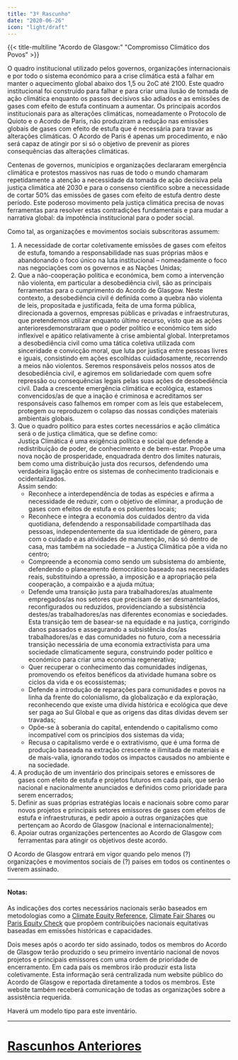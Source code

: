 ```yaml
---
title: "3º Rascunho"
date: "2020-06-26"
icon: "light/draft"
---
```


{{< title-multiline "Acordo de Glasgow:" "Compromisso Climático dos Povos" >}}

O quadro institucional utilizado pelos governos, organizações internacionais e por todo o sistema económico para a crise climática está a falhar em manter o aquecimento global abaixo dos 1,5 ou 2oC até 2100. Este quadro institucional foi construído para falhar e para criar uma ilusão de tomada de ação climática enquanto os passos decisivos são adiados e as emissões de gases com efeito de estufa continuam a aumentar. Os principais acordos institucionais para as alterações climáticas, nomeadamente o Protocolo de Quioto e o Acordo de Paris, não produziram a redução nas emissões globais de gases com efeito de estufa que é necessária para travar as alterações climáticas. O Acordo de Paris é apenas um procedimento, e não será capaz de atingir por si só o objetivo de prevenir as piores consequências das alterações climáticas.  

Centenas de governos, municípios e organizações declararam emergência climática e protestos massivos nas ruas de todo o mundo chamaram repetidamente a atenção a necessidade da tomada de ação decisiva pela justiça climática até 2030 e para o consenso científico sobre a necessidade de cortar 50% das emissões de gases com efeito de estufa dentro deste período. Este poderoso movimento pela justiça climática precisa de novas ferramentas para resolver estas contradições fundamentais e para mudar a narrativa global: da impotência institucional para o poder social.  

Como tal, as organizações e movimentos sociais subscritoras assumem:  
1. A necessidade de cortar coletivamente emissões de gases com efeitos de estufa, tomando a responsabilidade nas suas próprias mãos e abandonando o foco único na luta institucional – nomeadamente o foco nas negociações com os governos e as Nações Unidas;  
2. Que a não-cooperação política e económica, bem como a intervenção não violenta, em particular a desobediência civil, são as principais ferramentas para o cumprimento do Acordo de Glasgow. Neste contexto, a desobediência civil é definida como a quebra não violenta de leis, propositada e justificada, feita de uma forma pública, direcionada a governos, empresas públicas e privadas e infraestruturas, que pretendemos utilizar enquanto último recurso, visto que as ações anterioresdemonstraram que o poder político e económico tem sido inflexível e apático relativamente à crise ambiental global. Interpretamos a desobediência civil como uma tática coletiva utilizada com sinceridade e convicção moral, que luta por justiça entre pessoas livres e iguais, consistindo em ações escolhidas cuidadosamente, recorrendo a meios não violentos. Seremos responsáveis pelos nossos atos de desobediência civil, e agiremos em solidariedade com quem sofre repressão ou consequências legais pelas suas ações de desobediência civil. Dada a crescente emergência climática e ecológica, estamos convencidos/as de que a inação é criminosa e acreditamos ser responsáveis caso falhemos em romper com as leis que estabelecem, protegem ou reproduzem o colapso das nossas condições materiais ambientais globais.  
3. Que o quadro político para estes cortes necessários e ação climática será o de justiça climática, que se define como:  
Justiça Climática é uma exigência política e social que defende a redistribuição de poder, de conhecimento e de bem-estar. Propõe uma nova noção de prosperidade, enquadrada dentro dos limites naturais, bem como uma distribuição justa dos recursos, defendendo uma verdadeira ligação entre os sistemas de conhecimento tradicionais e ocidentalizados.  
Assim sendo:  
	- Reconhece a interdependência de todas as espécies e afirma a necessidade de reduzir, com o objetivo de eliminar, a produção de gases com efeitos de estufa e os poluentes locais;
	- Reconhece e integra a economia dos cuidados dentro da vida quotidiana, defendendo a responsabilidade compartilhada das pessoas, independentemente da sua identidade de género, para com o cuidado e as atividades de manutenção, não só dentro de casa, mas também na sociedade – a Justiça Climática põe a vida no centro;
	- Compreende a economia como sendo um subsistema do ambiente, defendendo o planeamento democrático baseado nas necessidades reais, substituindo a opressão, a imposição e a apropriação pela cooperação, a compaixão e a ajuda mútua;
	- Defende uma transição justa para trabalhadores/as atualmente empregados/as nos setores que precisam de ser desmantelados, reconfigurados ou reduzidos, providenciando a subsistência destes/as trabalhadores/as nas diferentes economias e sociedades. Esta transição tem de basear-se na equidade e na justiça, corrigindo danos passados e assegurando a subsistência dos/as trabalhadores/as e das comunidades no futuro, com a necessária transição necessária de uma economia extractivista para uma sociedade climaticamente segura, construindo poder político e económico para criar uma economia regenerativa;
	- Quer recuperar o conhecimento das comunidades indígenas, promovendo os efeitos benéficos da atividade humana sobre os ciclos da vida e os ecossistemas;
	- Defende a introdução de reparações para comunidades e povos na linha da frente do colonialismo, da globalização e da exploração, reconhecendo que existe uma dívida histórica e ecológica que deve ser paga ao Sul Global e que as origens das ditas dívidas devem ser travadas;
	- Opõe-se à soberania do capital, entendendo o capitalismo como incompatível com os princípios dos sistemas da vida;
	- Recusa o capitalismo verde e o extrativismo, que é uma forma de produção baseada na extração crescente e ilimitada de materiais e de mais-valia, ignorando todos os impactos causados no ambiente e na sociedade.
4. A produção de um inventário dos principais setores e emissores de gases com efeito de estufa e projetos futuros em cada país, que serão nacional e nacionalmente anunciados e definidos como prioridade para serem encerrados;  
5. Definir as suas próprias estratégias locais e nacionais sobre como parar novos projetos e principais setores emissores de gases com efeitos de estufa e infraestruturas, e pedir apoio a outras organizações que pertençam ao Acordo de Glasgow (nacional e internacionalmente);  
6. Apoiar outras organizações pertencentes ao Acordo de Glasgow com ferramentas para atingir os objetivos deste acordo.  

O Acordo de Glasgow entrará em vigor quando pelo menos (?) organizações e movimentos sociais de (?) países em todos os continentes o tiverem assinado.  

---

#### Notas:  

As indicações dos cortes necessários nacionais serão baseados em metodologias como a [Climate Equity Reference](https://climateequityreference.org/), [Climate Fair Shares](http://www.climatefairshares.org/) ou [Paris Equity Check](http://paris-equity-check.org/) que propõem contribuições nacionais equitativas baseadas em emissões históricas e capacidades.  

Dois meses após o acordo ter sido assinado, todos os membros do Acordo de Glasgow terão produzido o seu primeiro inventário nacional de novos projetos e principais emissores com uma ordem de prioridade de encerramento. Em cada país os membros irão produzir esta lista coletivamente. Esta informação será centralizada num website público do Acordo de Glasgow e reportada diretamente a todos os membros. Este website também receberá comunicação de todas as organizações sobre a assistência requerida.  

Haverá um modelo tipo para este inventário.  

---

# [Rascunhos Anteriores](/pt/drafts)